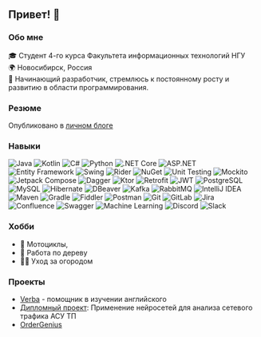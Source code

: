 ## Привет! 👋

### Обо мне
🎓 Студент 4-го курса Факультета информационных технологий НГУ  
🌍 Новосибирск, Россия  
🚀 Начинающий разработчик, стремлюсь к постоянному росту и развитию в области программирования.

### Резюме

Опубликовано в [личном блоге](https://www.rodkot.site/cv/)

### Навыки

![Java](https://img.shields.io/badge/Java-%23FF5722?style=flat&logo=java&logoColor=white)
![Kotlin](https://img.shields.io/badge/Kotlin-%230095D5?style=flat&logo=kotlin&logoColor=white)
![C#](https://img.shields.io/badge/C%23-%23239120?style=flat&logo=c-sharp&logoColor=white)
![Python](https://img.shields.io/badge/Python-%233776AB?style=flat&logo=python&logoColor=white)
![.NET Core](https://img.shields.io/badge/.NET%20Core-%23512BD4?style=flat&logo=.net&logoColor=white)
![ASP.NET](https://img.shields.io/badge/ASP.NET-%23512BD4?style=flat&logo=asp.net&logoColor=white)
![Entity Framework](https://img.shields.io/badge/Entity%20Framework-%230C0C0C?style=flat&logo=.net&logoColor=white)
![Swing](https://img.shields.io/badge/Swing-%239B4F96?style=flat&logo=java&logoColor=white)
![Rider](https://img.shields.io/badge/Rider-%236DB33F?style=flat&logo=rider&logoColor=white)
![NuGet](https://img.shields.io/badge/NuGet-%23004880?style=flat&logo=nuget&logoColor=white)
![Unit Testing](https://img.shields.io/badge/Unit%20Testing-%232C3E50?style=flat&logo=junit&logoColor=white)
![Mockito](https://img.shields.io/badge/Mockito-%23000000?style=flat&logo=mockito&logoColor=white)
![Jetpack Compose](https://img.shields.io/badge/Jetpack%20Compose-%23000000?style=flat&logo=android&logoColor=white)
![Dagger](https://img.shields.io/badge/Dagger-%23000000?style=flat&logo=android&logoColor=white)
![Ktor](https://img.shields.io/badge/Ktor-%23E83B3E?style=flat&logo=ktor&logoColor=white)
![Retrofit](https://img.shields.io/badge/Retrofit-%23000000?style=flat&logo=android&logoColor=white)
![JWT](https://img.shields.io/badge/JWT-%23000000?style=flat&logo=json-web-tokens&logoColor=white)
![PostgreSQL](https://img.shields.io/badge/PostgreSQL-%23336791?style=flat&logo=postgresql&logoColor=white)
![MySQL](https://img.shields.io/badge/MySQL-%234479A1?style=flat&logo=mysql&logoColor=white)
![Hibernate](https://img.shields.io/badge/Hibernate-%236121A8?style=flat&logo=hibernate&logoColor=white)
![DBeaver](https://img.shields.io/badge/DBeaver-%2364B0ED?style=flat&logo=dbeaver&logoColor=white)
![Kafka](https://img.shields.io/badge/Kafka-%23172175?style=flat&logo=apache-kafka&logoColor=white)
![RabbitMQ](https://img.shields.io/badge/RabbitMQ-%23FF6600?style=flat&logo=rabbitmq&logoColor=white)
![IntelliJ IDEA](https://img.shields.io/badge/IntelliJ%20IDEA-%23000000?style=flat&logo=intellij-idea&logoColor=white)
![Maven](https://img.shields.io/badge/Maven-%23C71A36?style=flat&logo=apache-maven&logoColor=white)
![Gradle](https://img.shields.io/badge/Gradle-%232C3E50?style=flat&logo=gradle&logoColor=white)
![Fiddler](https://img.shields.io/badge/Fiddler-%23434343?style=flat&logo=fiddler&logoColor=white)
![Postman](https://img.shields.io/badge/Postman-%23FF6C37?style=flat&logo=postman&logoColor=white)
![Git](https://img.shields.io/badge/Git-%23F05032?style=flat&logo=git&logoColor=white)
![GitLab](https://img.shields.io/badge/GitLab-%23FCA121?style=flat&logo=gitlab&logoColor=white)
![Jira](https://img.shields.io/badge/Jira-%230E76A8?style=flat&logo=jira&logoColor=white)
![Confluence](https://img.shields.io/badge/Confluence-%23172BF4?style=flat&logo=confluence&logoColor=white)
![Swagger](https://img.shields.io/badge/Swagger-%2385EA2D?style=flat&logo=swagger&logoColor=white)
![Machine Learning](https://img.shields.io/badge/Machine%20Learning-%23F37626?style=flat&logo=machine-learning&logoColor=white)
![Discord](https://img.shields.io/badge/Discord-%237289DA?style=flat&logo=discord&logoColor=white)
![Slack](https://img.shields.io/badge/Slack-%234A154B?style=flat&logo=slack&logoColor=white)


### Хобби
* 🛵 Мотоциклы,
* 🌳 Работа по дереву
* 🥒🍅 Уход за огородом

### Проекты
- [Verba](https://github.com/Verba-App) - помощник в изучении английского
- [Дипломный проект](https://github.com/DetectionNetworkTrafficAnomaliesForICS): Применение нейросетей для анализа сетевого трафика АСУ ТП
- [OrderGenius](www.ordergenius.ru)
